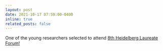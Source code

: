 ```yaml
---
layout: post
date: 2021-10-17 07:59:00-0400
inline: true
related_posts: false
---
```


One of the young researchers selected to attend [8th Heidelberg Laureate Forum!](https://www.heidelberg-laureate-forum.org/)